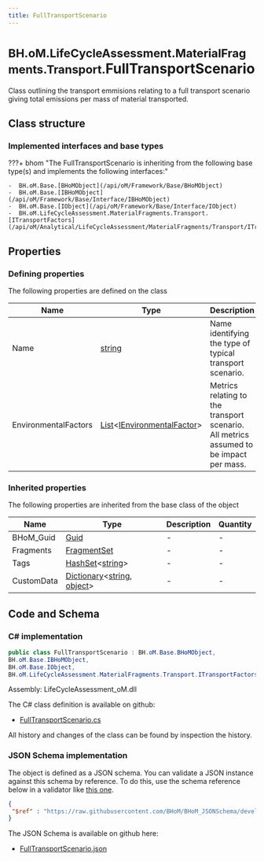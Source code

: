 ```yaml
---
title: FullTransportScenario
---
```


# <small>BH.oM.LifeCycleAssessment.MaterialFragments.Transport.</small>**FullTransportScenario**

Class outlining the transport emmisions relating to a full transport scenario giving total emissions per mass of material transported.

## Class structure

### Implemented interfaces and base types

???+ bhom "The FullTransportScenario is inheriting from the following base type(s) and implements the following interfaces:"

    -  BH.oM.Base.[BHoMObject](/api/oM/Framework/Base/BHoMObject)
    -  BH.oM.Base.[IBHoMObject](/api/oM/Framework/Base/Interface/IBHoMObject)
    -  BH.oM.Base.[IObject](/api/oM/Framework/Base/Interface/IObject)
    -  BH.oM.LifeCycleAssessment.MaterialFragments.Transport.[ITransportFactors](/api/oM/Analytical/LifeCycleAssessment/MaterialFragments/Transport/ITransportFactors)


## Properties



### Defining properties

The following properties are defined on the class

| Name             | Type             | Description      | Quantity         |
|------------------|------------------|------------------|------------------|
| Name | [string](https://learn.microsoft.com/en-us/dotnet/api/System.String?view=netstandard-2.0) | Name identifying the type of typical transport scenario. | - |
| EnvironmentalFactors | [List](https://learn.microsoft.com/en-us/dotnet/api/System.Collections.Generic.List-1?view=netstandard-2.0)&lt;[IEnvironmentalFactor](/api/oM/Analytical/LifeCycleAssessment/MaterialFragments/EnvironmentalFactors/IEnvironmentalFactor)&gt; | Metrics relating to the transport scenario. All metrics assumed to be impact per mass. | - |


### Inherited properties
The following properties are inherited from the base class of the object

| Name             | Type             | Description      | Quantity         |
|------------------|------------------|------------------|------------------|
| BHoM_Guid | [Guid](https://learn.microsoft.com/en-us/dotnet/api/System.Guid?view=netstandard-2.0) | - | - |
| Fragments | [FragmentSet](/api/oM/Framework/Base/FragmentSet) | - | - |
| Tags | [HashSet](https://learn.microsoft.com/en-us/dotnet/api/System.Collections.Generic.HashSet-1?view=netstandard-2.0)&lt;[string](https://learn.microsoft.com/en-us/dotnet/api/System.String?view=netstandard-2.0)&gt; | - | - |
| CustomData | [Dictionary](https://learn.microsoft.com/en-us/dotnet/api/System.Collections.Generic.Dictionary-2?view=netstandard-2.0)&lt;[string](https://learn.microsoft.com/en-us/dotnet/api/System.String?view=netstandard-2.0), [object](https://learn.microsoft.com/en-us/dotnet/api/System.Object?view=netstandard-2.0)&gt; | - | - |


## Code and Schema

### C# implementation

``` C# title="C#"
public class FullTransportScenario : BH.oM.Base.BHoMObject,
BH.oM.Base.IBHoMObject,
BH.oM.Base.IObject,
BH.oM.LifeCycleAssessment.MaterialFragments.Transport.ITransportFactors
```

Assembly: LifeCycleAssessment_oM.dll

The C# class definition is available on github:

- [FullTransportScenario.cs](https://github.com/BHoM/BHoM/blob/develop/LifeCycleAssessment_oM/MaterialFragments\Transport\FullTransportScenario.cs)

All history and changes of the class can be found by inspection the history.
### JSON Schema implementation

The object is defined as a JSON schema. You can validate a JSON instance against this schema by reference. To do this, use the schema reference below in a validator like [this one](https://www.jsonschemavalidator.net/).

``` json title="JSON Schema"
{
 "$ref" : "https://raw.githubusercontent.com/BHoM/BHoM_JSONSchema/develop/LifeCycleAssessment_oM/MaterialFragments/Transport/FullTransportScenario.json"
}
```

The JSON Schema is available on github here:

- [FullTransportScenario.json](https://github.com/BHoM/BHoM_JSONSchema/blob/develop/LifeCycleAssessment_oM/MaterialFragments/Transport/FullTransportScenario.json)
